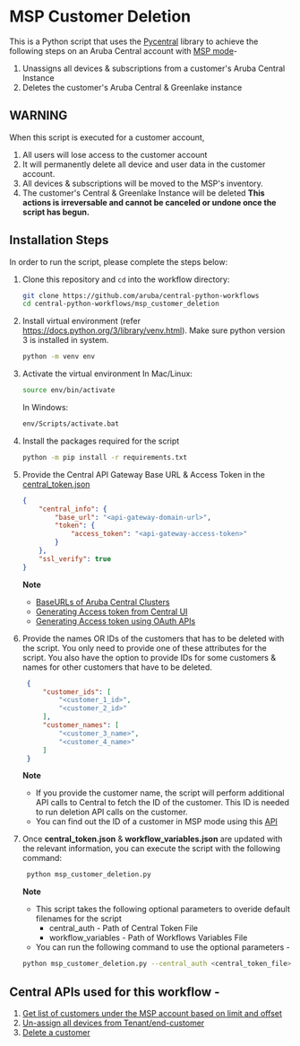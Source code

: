 # MSP Customer Deletion
This is a Python script that uses the [Pycentral](https://pypi.org/project/pycentral/) library to achieve the following steps on an Aruba Central account with [MSP mode](https://www.arubanetworks.com/techdocs/central/latest/content/nms/msp/overview.htm)- 
1. Unassigns all devices & subscriptions from a customer's Aruba Central Instance
2. Deletes the customer's Aruba Central & Greenlake instance

## WARNING 
When this script is executed for a customer account, 
1. All users will lose access to the customer account 
2. It will permanently delete all device and user data in the customer account. 
3. All devices & subscriptions will be moved to the MSP's inventory. 
4. The customer's Central & Greenlake Instance will be deleted
**This actions is irreversable and cannot be canceled or undone once the script has begun.**

## Installation Steps
In order to run the script, please complete the steps below:
1. Clone this repository and `cd` into the workflow directory:
    ```bash
    git clone https://github.com/aruba/central-python-workflows
    cd central-python-workflows/msp_customer_deletion
    ```
   
2. Install virtual environment (refer https://docs.python.org/3/library/venv.html). Make sure python version 3 is installed in system.
    ```bash
    python -m venv env
    ```

3. Activate the virtual environment
    In Mac/Linux:
    ```bash
    source env/bin/activate
    ```
    In Windows:
    ```bash
    env/Scripts/activate.bat
    ```
4. Install the packages required for the script
    ```bash
    python -m pip install -r requirements.txt
    ```
5. Provide the Central API Gateway Base URL & Access Token in the [central_token.json](central_token.json)
    ```json
    {
        "central_info": {
            "base_url": "<api-gateway-domain-url>",
            "token": {
                "access_token": "<api-gateway-access-token>"
            }
        },
        "ssl_verify": true
    }
    ```
    **Note**
   - [BaseURLs of Aruba Central Clusters](https://developer.arubanetworks.com/aruba-central/docs/api-oauth-access-token#table-domain-urls-for-api-gateway-access)
   - [Generating Access token from Central UI](https://developer.arubanetworks.com/aruba-central/docs/api-gateway-creating-application-token)
   - [Generating Access token using OAuth APIs](https://developer.arubanetworks.com/aruba-central/docs/api-oauth-access-token)
6. Provide the names OR IDs of the customers that has to be deleted with the script. You only need to provide one of these attributes for the script. You also have the option to provide IDs for some customers & names for other customers that have to be deleted.
   ```json
    {
        "customer_ids": [ 
            "<customer_1_id>",
            "<customer_2_id>"
        ],
        "customer_names": [
            "<customer_3_name>",
            "<customer_4_name>"
        ]
    }
    ```
    **Note**
    - If you provide the customer name, the script will perform additional API calls to Central to fetch the ID of the customer. This ID is needed to run deletion API calls on the customer.
    - You can find out the ID of a customer in MSP mode using this [API](https://developer.arubanetworks.com/aruba-central/docs/onboarding-a-customer#get-the-customer-id-of-the-new-customer)
7. Once **central_token.json** & **workflow_variables.json** are updated with the relevant information, you can execute the script with the following command:
   ```bash
    python msp_customer_deletion.py
    ```
    **Note**  
    - This script takes the following optional parameters to overide default filenames for the script
      - central_auth - Path of Central Token File
      - workflow_variables - Path of Workflows Variables File  
    - You can run the following command to use the optional parameters -
     ```bash
    python msp_customer_deletion.py --central_auth <central_token_file> --workflow_variables <workflow_variables_file>
    ```

## Central APIs used for this workflow - 
1. [Get list of customers under the MSP account based on limit and offset](https://developer.arubanetworks.com/aruba-central/reference/apiviewsmsp_apiget_customers)
2. [Un-assign all devices from Tenant/end-customer](https://developer.arubanetworks.com/aruba-central/reference/apiviewsmsp_apiunassign_tenant_devices)
3. [Delete a customer](https://developer.arubanetworks.com/aruba-central/reference/apiviewsmsp_apidelete_customer)